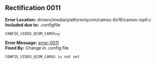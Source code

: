## Rectification 0011 ##
**Error Location:** drivers/media/platform/qcom/camss-8x16/camss-ispif.c  
**Included due to:** .configfile  
```
CONFIG_VIDEO_QCOM_CAMSS=y  
```  
**Error Message:** [error-0011](../error-files/error0011.txt)  
**Fixed By:** Change in .config file  
```
CONFIG_VIDEO_QCOM_CAMSS is not set
```
